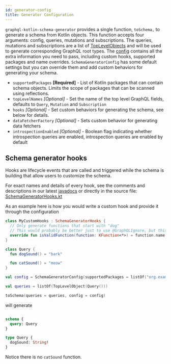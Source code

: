 ```yaml
---
id: generator-config
title: Generator Configuration
---
```


`graphql-kotlin-schema-generator` provides a single function, `toSchema,` to generate a schema from Kotlin objects. This
function accepts four arguments: config, queries, mutations and subscriptions. The queries, mutations and subscriptions
are a list of
[TopLevelObjects](https://github.com/ExpediaGroup/graphql-kotlin/blob/master/generator/graphql-kotlin-schema-generator/src/main/kotlin/com/expediagroup/graphql/TopLevelObject.kt)
and will be used to generate corresponding GraphQL root types. The
[config](https://github.com/ExpediaGroup/graphql-kotlin/blob/master/generator/graphql-kotlin-schema-generator/src/main/kotlin/com/expediagroup/graphql/SchemaGeneratorConfig.kt)
contains all the extra information you need to pass, including custom hooks, supported packages and name overrides.
`SchemaGeneratorConfig` has some default settings but you can override them and add custom behaviors for generating your
schema.

* `supportedPackages` **[Required]** - List of Kotlin packages that can contain schema objects. Limits the scope of
  packages that can be scanned using reflections.
* `topLevelNames` _[Optional]_ - Set the name of the top level GraphQL fields, defaults to `Query`, `Mutation` and
  `Subscription`
* `hooks` _[Optional]_ - Set custom behaviors for generating the schema, see below for details.
* `dataFetcherFactory` _[Optional]_ - Sets custom behavior for generating data fetchers
* `introspectionEnabled` _[Optional]_ - Boolean flag indicating whether introspection queries are enabled, introspection queries are enabled by default

## Schema generator hooks

Hooks are lifecycle events that are called and triggered while the schema is building that allow users to customize the
schema.

For exact names and details of every hook, see the comments and descriptions in our latest
[javadocs](https://www.javadoc.io/doc/com.expediagroup/graphql-kotlin-schema-generator) or directly in the source file:
[SchemaGeneratorHooks.kt](https://github.com/ExpediaGroup/graphql-kotlin/blob/master/generator/graphql-kotlin-schema-generator/src/main/kotlin/com/expediagroup/generator/graphql/hooks/SchemaGeneratorHooks.kt)

As an example here is how you would write a custom hook and provide it through the configuration

```kotlin
class MyCustomHooks : SchemaGeneratorHooks {
  // Only generate functions that start with "dog"
  // This would probably be better just to use @GraphQLIgnore, but this is just an example
  override fun isValidFunction(function: KFunction<*>) = function.name.startsWith("dog")
}

class Query {
  fun dogSound() = "bark"

  fun catSound() = "meow"
}

val config = SchemaGeneratorConfig(supportedPackages = listOf("org.example"), hooks = MyCustomHooks())

val queries = listOf(TopLevelObject(Query()))

toSchema(queries = queries, config = config)
```

will generate

```graphql

schema {
  query: Query
}

type Query {
  dogSound: String!
}
```

Notice there is no `catSound` function.
